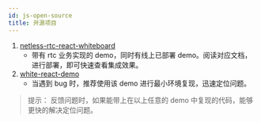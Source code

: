 ```yaml
---
id: js-open-source
title: 开源项目
---
```


1. [netless-rtc-react-whiteboard](https://github.com/leavesster/netless-rtc-react-whiteboard)
    * 带有 rtc 业务实现的 demo，同时有线上已部署 demo。阅读对应文档，进行部署，即可快速查看集成效果。
2. [white-react-demo](https://github.com/duty-os/white-react-demo)
    * 当遇到 bug 时，推荐使用该 demo 进行最小环境复现，迅速定位问题。
>提示：
反馈问题时，如果能带上在以上任意的 demo 中复现的代码，能够更快的解决定位问题。
